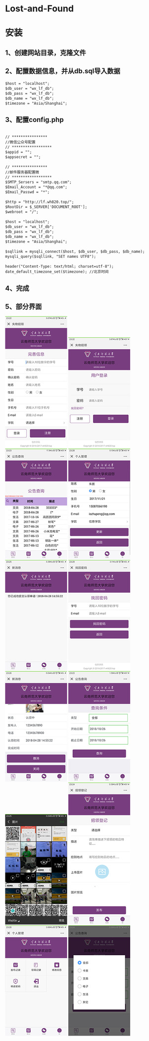 Lost-and-Found
==============

# 安装

## 1、创建网站目录，克隆文件

## 2、配置数据信息，并从db.sql导入数据

~~~~~~~~~~~~~~~~~~~~~~~~~~~~~~~~~~~~~~~~~~~~~~~~~~~~~~~~~~~~~~~~~~~~~~~~~~~~~~~~
$host = "localhost";
$db_user = "wx_lf_db";
$db_pass = "wx_lf_db";
$db_name = "wx_lf_db";
$timezone = "Asia/Shanghai";
~~~~~~~~~~~~~~~~~~~~~~~~~~~~~~~~~~~~~~~~~~~~~~~~~~~~~~~~~~~~~~~~~~~~~~~~~~~~~~~~

## 3、配置config.php
```

// ****************
//微信公众号配置
// ******************
$appid = "";
$appsecret = "";

// ****************
//邮件服务器配置微
// ******************
$SMTP_Sersers = "smtp.qq.com";
$Email_Account = "*@qq.com";
$Email_Passwd = "*";

$http = "http://lf.wh820.top/";
$RootDir = $_SERVER['DOCUMENT_ROOT'];
$webroot = "/";

$host = "localhost";
$db_user = "wx_lf_db";
$db_pass = "wx_lf_db";
$db_name = "wx_lf_db";
$timezone = "Asia/Shanghai";

$sqllink = mysqli_connect($host, $db_user, $db_pass, $db_name);
mysqli_query($sqllink, "SET names UTF8");

header("Content-Type: text/html; charset=utf-8");
date_default_timezone_set($timezone); //北京时间
```

## 4、完成
## 5、部分界面

<div class="pic_list">
<img src="./media/6e198855ed77bd283fcc1f65ef480ba3.png">
<img src="./media/1627aab9337b5f6aac9e31afb0430e36.png">
<img src="./media/feafb82a4586edb34a584a415b0151da.png">

<img src="./media/2462483e1694363518547f7328735dd6.png">
<img src="./media/54efa006d72b406d57e2f479e5803fc1.png">

<img src="./media/ae7c006d9700121f1cb9d0a886193748.png">
<img src="./media/d0bc21a708eb6cfa296bc119241e490d.png">
<img src="./media/ec9367aeba4dbcd558b5ef4b90b91ee6.png">
<img src="./media/efa81c0f7958116d9ada531fb6d16143.png">
<img src="./media/1a5cdf4ce6606ed9f8a0436a3f734045.png">
<img src="./media/fb7bda16294bf8eb61c01bfc597310fc.png">
<img src="./media/fd8d24e7d773bd2ad97604f8ad6bca5a.png">

</div>
